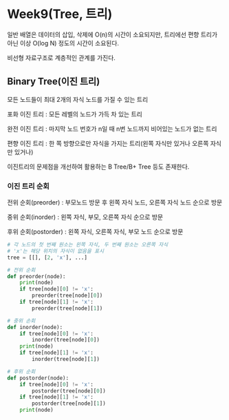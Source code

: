 # Week9(Tree, 트리)

일반 배열은 데이터의 삽입, 삭제에 O(n)의 시간이 소요되지만, 트리에선 편향 트리가 아닌 이상 O(log N) 정도의 시간이 소요된다.

비선형 자료구조로 계층적인 관계를 가진다.

## Binary Tree(이진 트리)

모든 노드들이 최대 2개의 자식 노드를 가질 수 있는 트리

포화 이진 트리 : 모든 레벨의 노드가 가득 차 있는 트리

완전 이진 트리 : 마지막 노드 번호가 n일 때 n번 노드까지 비어있는 노드가 없는 트리

편향 이진 트리 : 한 쪽 방향으로만 자식을 가지는 트리(왼쪽 자식만 있거나 오른쪽 자식만 있거나)

이진트리의 문제점을 개선하여 활용하는 B Tree/B+ Tree 등도 존재한다.

### 이진 트리 순회

전위 순회(preorder) : 부모노드 방문 후 왼쪽 자식 노드, 오른쪽 자식 노드 순으로 방문

중위 순회(inorder) : 왼쪽 자식, 부모, 오른쪽 자식 순으로 방문

후위 순회(postorder) : 왼쪽 자식, 오른쪽 자식, 부모 노드 순으로 방문

```python
# 각 노드의 첫 번째 원소는 왼쪽 자식, 두 번째 원소는 오른쪽 자식
# 'x'는 해당 위치의 자식이 없음을 표시
tree = [[], [2, 'x'], ...]

# 전위 순회
def preorder(node):
    print(node)
    if tree[node][0] != 'x':
        preorder(tree[node][0])
    if tree[node][1] != 'x':
        preorder(tree[node][1])

# 중위 손회
def inorder(node):
    if tree[node][0] != 'x':
        inorder(tree[node][0])
    print(node)
    if tree[node][1] != 'x':
        inorder(tree[node][1])

# 후위 순회
def postorder(node):
    if tree[node][0] != 'x':
        postorder(tree[node][0])
    if tree[node][1] != 'x':
        postorder(tree[node][1])
    print(node)
```